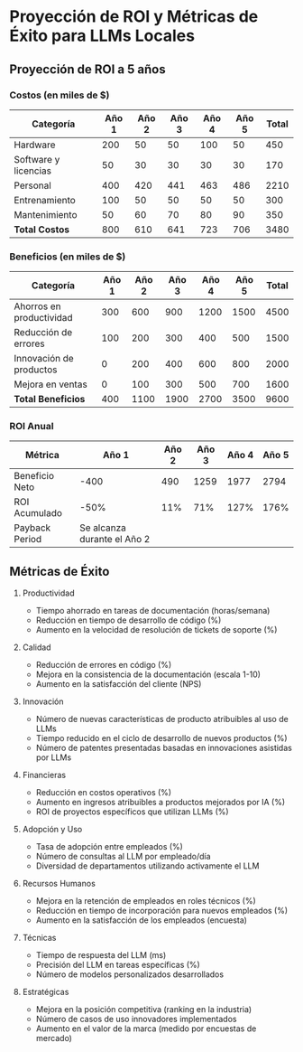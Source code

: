 # Proyección de ROI y Métricas de Éxito para LLMs Locales

## Proyección de ROI a 5 años

### Costos (en miles de $)
| Categoría                | Año 1 | Año 2 | Año 3 | Año 4 | Año 5 | Total |
|--------------------------|-------|-------|-------|-------|-------|-------|
| Hardware                 | 200   | 50    | 50    | 100   | 50    | 450   |
| Software y licencias     | 50    | 30    | 30    | 30    | 30    | 170   |
| Personal                 | 400   | 420   | 441   | 463   | 486   | 2210  |
| Entrenamiento            | 100   | 50    | 50    | 50    | 50    | 300   |
| Mantenimiento            | 50    | 60    | 70    | 80    | 90    | 350   |
| **Total Costos**         | 800   | 610   | 641   | 723   | 706   | 3480  |

### Beneficios (en miles de $)
| Categoría                | Año 1 | Año 2 | Año 3 | Año 4 | Año 5 | Total |
|--------------------------|-------|-------|-------|-------|-------|-------|
| Ahorros en productividad | 300   | 600   | 900   | 1200  | 1500  | 4500  |
| Reducción de errores     | 100   | 200   | 300   | 400   | 500   | 1500  |
| Innovación de productos  | 0     | 200   | 400   | 600   | 800   | 2000  |
| Mejora en ventas         | 0     | 100   | 300   | 500   | 700   | 1600  |
| **Total Beneficios**     | 400   | 1100  | 1900  | 2700  | 3500  | 9600  |

### ROI Anual
| Métrica          | Año 1 | Año 2 | Año 3 | Año 4 | Año 5 |
|------------------|-------|-------|-------|-------|-------|
| Beneficio Neto   | -400  | 490   | 1259  | 1977  | 2794  |
| ROI Acumulado    | -50%  | 11%   | 71%   | 127%  | 176%  |
| Payback Period   | Se alcanza durante el Año 2                |

## Métricas de Éxito

1. Productividad
   - Tiempo ahorrado en tareas de documentación (horas/semana)
   - Reducción en tiempo de desarrollo de código (%)
   - Aumento en la velocidad de resolución de tickets de soporte (%)

2. Calidad
   - Reducción de errores en código (%)
   - Mejora en la consistencia de la documentación (escala 1-10)
   - Aumento en la satisfacción del cliente (NPS)

3. Innovación
   - Número de nuevas características de producto atribuibles al uso de LLMs
   - Tiempo reducido en el ciclo de desarrollo de nuevos productos (%)
   - Número de patentes presentadas basadas en innovaciones asistidas por LLMs

4. Financieras
   - Reducción en costos operativos (%)
   - Aumento en ingresos atribuibles a productos mejorados por IA (%)
   - ROI de proyectos específicos que utilizan LLMs (%)

5. Adopción y Uso
   - Tasa de adopción entre empleados (%)
   - Número de consultas al LLM por empleado/día
   - Diversidad de departamentos utilizando activamente el LLM

6. Recursos Humanos
   - Mejora en la retención de empleados en roles técnicos (%)
   - Reducción en tiempo de incorporación para nuevos empleados (%)
   - Aumento en la satisfacción de los empleados (encuesta)

7. Técnicas
   - Tiempo de respuesta del LLM (ms)
   - Precisión del LLM en tareas específicas (%)
   - Número de modelos personalizados desarrollados

8. Estratégicas
   - Mejora en la posición competitiva (ranking en la industria)
   - Número de casos de uso innovadores implementados
   - Aumento en el valor de la marca (medido por encuestas de mercado)
